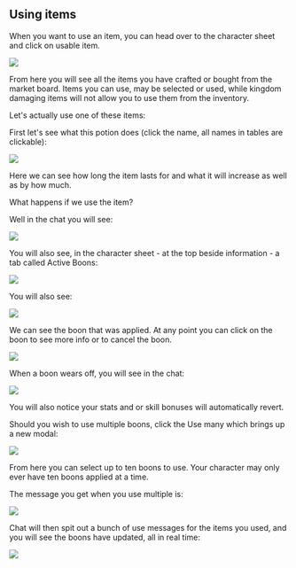 ## Using items

When you want to use an item, you can head over to the character sheet and click on usable item.

<div class="mb-4">
    <a href="/storage/info/usable-items/images/usable-section.png" class="glightbox">
        <img src="/storage/info/usable-items/images/usable-section.png" class="img-fluid" />
    </a>
</div>

From here you will see all the items you have crafted or bought from the market board. Items you can use, may be selected or used, while kingdom
damaging items will not allow you to use them from the inventory.

Let's actually use one of these items:

First let's see what this potion does (click the name, all names in tables are clickable):

<div class="mb-4">
    <a href="/storage/info/usable-items/images/item-details.png" class="glightbox">
        <img src="/storage/info/usable-items/images/item-details.png" class="img-fluid" />
    </a>
</div>

Here we can see how long the item lasts for and what it will increase as well as by how much.

What happens if we use the item?

Well in the chat you will see:

<div class="mb-4">
    <a href="/storage/info/usable-items/images/used-item.png" class="glightbox">
        <img src="/storage/info/usable-items/images/used-item.png" class="img-fluid" />
    </a>
</div>

You will also see, in the character sheet - at the top beside information -  a tab called Active Boons:

<div class="mb-4">
    <a href="/storage/info/usable-items/images/boon-applied.png" class="glightbox">
        <img src="/storage/info/usable-items/images/boon-applied.png" class="img-fluid" />
    </a>
</div>

You will also see:

<div class="mb-4">
    <a href="/storage/info/usable-items/images/used-single-item.png" class="glightbox">
        <img src="/storage/info/usable-items/images/used-single-item.png" class="img-fluid" />
    </a>
</div>

We can see the boon that was applied. At any point you can click on the boon to see more info or to cancel the boon.

<div class="mb-4">
    <a href="/storage/info/usable-items/images/boon-cancellation.png" class="glightbox">
        <img src="/storage/info/usable-items/images/boon-cancellation.png" class="img-fluid" />
    </a>
</div>

When a boon wears off, you will see in the chat:

<div class="mb-4">
    <a href="/storage/info/usable-items/images/boon-wore-off.png" class="glightbox">
        <img src="/storage/info/usable-items/images/boon-wore-off.png" class="img-fluid" />
    </a>
</div>

You will also notice your stats and or skill bonuses will automatically revert.

Should you wish to use multiple boons, click the Use many which brings up a new modal:

<div class="mb-4">
    <a href="/storage/info/usable-items/images/using-multiple-items.png" class="glightbox">
        <img src="/storage/info/usable-items/images/using-multiple-items.png" class="img-fluid" />
    </a>
</div>

From here you can select up to ten boons to use. Your character may only ever have ten boons applied at a time.

The message you get when you use multiple is:

<div class="mb-4">
    <a href="/storage/info/usable-items/images/applied-multiple-boons.png" class="glightbox">
        <img src="/storage/info/usable-items/images/applied-multiple-boons.png" class="img-fluid" />
    </a>
</div>

Chat will then spit out a bunch of use messages for the items you used, and you will see the boons have updated,
all in real time:

<div class="mb-4">
    <a href="/storage/info/usable-items/images/used-multiple.png" class="glightbox">
        <img src="/storage/info/usable-items/images/used-multiple.png" class="img-fluid" />
    </a>
</div>

